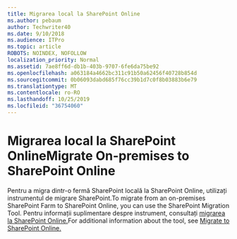 ```yaml
---
title: Migrarea local la SharePoint Online
ms.author: pebaum
author: Techwriter40
ms.date: 9/10/2018
ms.audience: ITPro
ms.topic: article
ROBOTS: NOINDEX, NOFOLLOW
localization_priority: Normal
ms.assetid: 7ae8ff6d-db1b-403b-9707-6fe6da75be92
ms.openlocfilehash: a063184a4662bc311c91b50a62456f40728b854d
ms.sourcegitcommit: 0b06093dabd685f76cc39b1d7c0f8b03883b6e79
ms.translationtype: MT
ms.contentlocale: ro-RO
ms.lasthandoff: 10/25/2019
ms.locfileid: "36754060"
---
```

# <a name="migrate-on-premises-to-sharepoint-online"></a><span data-ttu-id="22f23-102">Migrarea local la SharePoint Online</span><span class="sxs-lookup"><span data-stu-id="22f23-102">Migrate On-premises to SharePoint Online</span></span>

<span data-ttu-id="22f23-103">Pentru a migra dintr-o fermă SharePoint locală la SharePoint Online, utilizați instrumentul de migrare SharePoint.</span><span class="sxs-lookup"><span data-stu-id="22f23-103">To migrate from an on-premises SharePoint Farm to SharePoint Online, you can use the SharePoint Migration Tool.</span></span> <span data-ttu-id="22f23-104">Pentru informații suplimentare despre instrument, consultați [migrarea la SharePoint Online.](https://go.microsoft.com/fwlink/?linkid=2019574)</span><span class="sxs-lookup"><span data-stu-id="22f23-104">For additional information about the tool, see [Migrate to SharePoint Online.](https://go.microsoft.com/fwlink/?linkid=2019574)</span></span>
  

